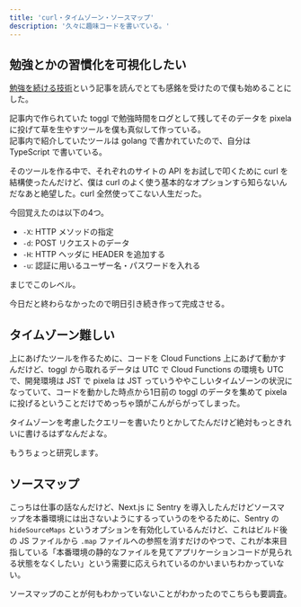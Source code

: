 ```yaml
---
title: 'curl・タイムゾーン・ソースマップ'
description: '久々に趣味コードを書いている。'
---
```


## 勉強とかの習慣化を可視化したい

[勉強を続ける技術](https://blog.nownabe.com/2021/09/25/technique-to-continue/)という記事を読んでとても感銘を受けたので僕も始めることにした。

記事内で作られていた toggl で勉強時間をログとして残してそのデータを pixela に投げて草を生やすツールを僕も真似して作っている。  
記事内で紹介していたツールは golang で書かれていたので、自分は TypeScript で書いている。

そのツールを作る中で、それぞれのサイトの API をお試しで叩くために curl を結構使ったんだけど、僕は curl のよく使う基本的なオプションすら知らないんだなあと絶望した。curl 全然使ってこない人生だった。

今回覚えたのは以下の4つ。

- `-X`: HTTP メソッドの指定
- `-d`: POST リクエストのデータ
- `-H`: HTTP ヘッダに HEADER を追加する
- `-u`: 認証に用いるユーザー名・パスワードを入れる

まじでこのレベル。

今日だと終わらなかったので明日引き続き作って完成させる。

## タイムゾーン難しい

上にあげたツールを作るために、コードを Cloud Functions 上にあげて動かすんだけど、toggl から取れるデータは UTC で Cloud Functions の環境も UTC で、開発環境は JST で pixela は JST っていうややこしいタイムゾーンの状況になっていて、コードを動かした時点から1日前の toggl のデータを集めて pixela に投げるということだけでめっちゃ頭がこんがらがってしまった。

タイムゾーンを考慮したクエリーを書いたりとかしてたんだけど絶対もっときれいに書けるはずなんだよな。

もうちょっと研究します。

## ソースマップ

こっちは仕事の話なんだけど、Next.js に Sentry を導入したんだけどソースマップを本番環境には出さないようにするっていうのをやるために、Sentry の `hideSourceMaps` というオプションを有効化しているんだけど、これはビルド後の JS ファイルから `.map` ファイルへの参照を消すだけのやつで、これが本来目指している「本番環境の静的なファイルを見てアプリケーションコードが見られる状態をなくしたい」という需要に応えられているのかいまいちわかっていない。

ソースマップのことが何もわかっていないことがわかったのでこちらも要調査。
